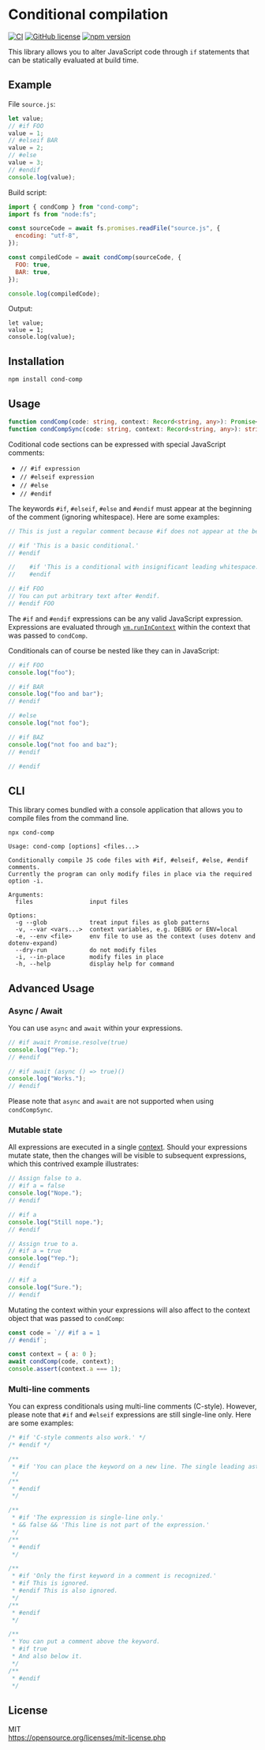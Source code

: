 # Conditional compilation

[![CI](https://github.com/hbgl/cond-comp/workflows/CI/badge.svg)](https://github.com/hbgl/cond-comp/actions/workflows/ci.yaml) [![GitHub license](https://img.shields.io/badge/license-MIT-blue.svg)](https://github.com/hbgl/cond-comp/blob/master/LICENSE) [![npm version](https://img.shields.io/npm/v/cond-comp.svg)](https://www.npmjs.com/package/cond-comp)

This library allows you to alter JavaScript code through `if` statements that can be statically evaluated at build time.

## Example

File `source.js`:

```js
let value;
// #if FOO
value = 1;
// #elseif BAR
value = 2;
// #else
value = 3;
// #endif
console.log(value);
```

Build script:

```js
import { condComp } from "cond-comp";
import fs from "node:fs";

const sourceCode = await fs.promises.readFile("source.js", {
  encoding: "utf-8",
});

const compiledCode = await condComp(sourceCode, {
  FOO: true,
  BAR: true,
});

console.log(compiledCode);
```

Output:

```
let value;
value = 1;
console.log(value);

```

## Installation

```
npm install cond-comp
```

## Usage

```ts
function condComp(code: string, context: Record<string, any>): Promise<string>;
function condCompSync(code: string, context: Record<string, any>): string;
```

Coditional code sections can be expressed with special JavaScript comments:

- `// #if expression`
- `// #elseif expression`
- `// #else`
- `// #endif`

The keywords `#if`, `#elseif`, `#else` and `#endif` must appear at the beginning of the comment (ignoring whitespace). Here are some examples:

```js
// This is just a regular comment because #if does not appear at the beginning.

// #if 'This is a basic conditional.'
// #endif

//    #if 'This is a conditional with insignificant leading whitespace.'
//    #endif

// #if FOO
// You can put arbitrary text after #endif.
// #endif FOO
```

The `#if` and `#endif` expressions can be any valid JavaScript expression. Expressions are evaluated through [`vm.runInContext`](https://nodejs.org/api/vm.html#vmrunincontextcode-contextifiedobject-options) within the context that was passed to `condComp`.

Conditionals can of course be nested like they can in JavaScript:

```js
// #if FOO
console.log("foo");

// #if BAR
console.log("foo and bar");
// #endif

// #else
console.log("not foo");

// #if BAZ
console.log("not foo and baz");
// #endif

// #endif
```

## CLI

This library comes bundled with a console application that allows you to compile files from the command line.

```
npx cond-comp
```

```
Usage: cond-comp [options] <files...>

Conditionally compile JS code files with #if, #elseif, #else, #endif comments.
Currently the program can only modify files in place via the required option -i.

Arguments:
  files                input files

Options:
  -g --glob            treat input files as glob patterns
  -v, --var <vars...>  context variables, e.g. DEBUG or ENV=local
  -e, --env <file>     env file to use as the context (uses dotenv and dotenv-expand)
  --dry-run            do not modify files
  -i, --in-place       modify files in place
  -h, --help           display help for command
```

## Advanced Usage

### Async / Await

You can use `async` and `await` within your expressions.

```js
// #if await Promise.resolve(true)
console.log("Yep.");
// #endif

// #if await (async () => true)()
console.log("Works.");
// #endif
```

Please note that `async` and `await` are not supported when using `condCompSync`.

### Mutable state

All expressions are executed in a single [context](https://v8.dev/docs/embed#contexts). Should your expressions mutate state, then the changes will be visible to subsequent expressions, which this contrived example illustrates:

```js
// Assign false to a.
// #if a = false
console.log("Nope.");
// #endif

// #if a
console.log("Still nope.");
// #endif

// Assign true to a.
// #if a = true
console.log("Yep.");
// #endif

// #if a
console.log("Sure.");
// #endif
```

Mutating the context within your expressions will also affect to the context object that was passed to `condComp`:

```js
const code = `// #if a = 1
// #endif`;

const context = { a: 0 };
await condComp(code, context);
console.assert(context.a === 1);
```

### Multi-line comments

You can express conditionals using multi-line comments (C-style). However, please note that `#if` and `#elseif` expressions are still single-line only. Here are some examples:

```js
/* #if 'C-style comments also work.' */
/* #endif */

/**
 * #if 'You can place the keyword on a new line. The single leading asterisk is ignored.'
 */
/**
 * #endif
 */

/**
 * #if 'The expression is single-line only.'
 * && false && 'This line is not part of the expression.'
 */
/**
 * #endif
 */

/**
 * #if 'Only the first keyword in a comment is recognized.'
 * #if This is ignored.
 * #endif This is also ignored.
 */
/**
 * #endif
 */

/**
 * You can put a comment above the keyword.
 * #if true
 * And also below it.
 */
/**
 * #endif
 */
```

## License

MIT  
https://opensource.org/licenses/mit-license.php
